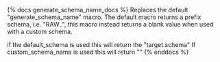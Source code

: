 {% docs generate_schema_name_docs %} Replaces the default "generate_schema_name" macro. The default macro returns a prefix schema, i.e. "RAW_", this macro instead returns a blank value when used with a custom schema.

if the default_schema is used this will return the "target.schema" If custom_schema_name is used this will return "" {% enddocs %}